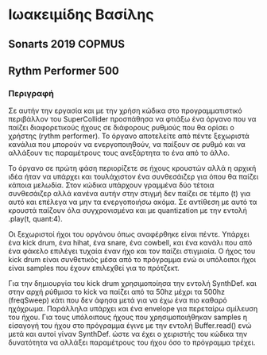 # Ιωακειμίδης Βασίλης 
## Sonarts 2019 COPMUS
## Rythm Performer 500


### Περιγραφή 
Σε αυτήν την εργασία και με την χρήση κώδικα στο προγραμματιστικό περιβάλλον του SuperCollider προσπάθησα να φτιάξω ένα όργανο που να παίζει διαφορετικούς ήχους σε διάφορους ρυθμούς που θα ορίσει ο χρήστης (rythm performer). Το όργανο αποτελείτε από πέντε ξεχωριστά κανάλια που μπορούν να ενεργοποιηθούν, να παίξουν σε ρυθμό και να αλλάξουν τις παραμέτρους τους ανεξάρτητα το ένα από το άλλο.  

Το όργανο σε πρώτη φάση περιορίζετε σε ήχους κρουστών αλλά η αρχική ιδέα ήταν να υπάρχει και τουλάχιστον ένα συνθεσάιζερ για όπου θα παίζει κάποια μελωδία. Στον κώδικα υπάρχουν γραμμένα δύο τέτοια συνθεσάιζερ αλλά κανένα αυτήν στην στιγμή δεν παίζει σε τέμπο (t) για αυτό και επέλεγα να μην τα ενεργοποιήσω ακόμα. Σε αντίθεση με αυτό τα κρουστά παίζουν όλα συγχρονισμένα και με quantization με την εντολή .play(t, quant:4). 

Οι ξεχωριστοί ήχοι του οργάνου όπως αναφέρθηκε είναι πέντε. Υπάρχει ένα kick drum, ένα hihat, ένα snare, ένα cowbell, και ένα κανάλι που από ένα φάκελο επιλέγει τυχαία έναν ήχο και τον παίζει στιγμιαία. Ο ήχος του kick drum είναι συνθετικός μέσα από το πρόγραμμα ενώ οι υπόλοιποι ήχοι είναι samples που έχουν επιλεχθεί για το πρότζεκτ.

Για την δημιουργία του kick drum χρησιμοποίησα  την εντολή SynthDef. και στην αρχή ρύθμισα το kick να παίζει από τα 50hz μέχρι τα 500hz (freqSweep) κάτι που δεν άφησα μετά για να έχω ένα πιο καθαρό ηχόχρωμα. Παράλληλα υπάρχει και ένα envelope για περεταίρω σμίλευση του ήχου. Για τους υπόλοιπους ήχους που χρησιμοποιήθηκαν samples η είσαγογή του ήχου στο πρόγραμμα έγινε με την εντολή Buffer.read() ενώ μετά και αυτοί γίναν SynthDef. ώστε να έχει ο χειριστής του κώδικα την δυνατότητα να αλλάξει παραμέτρους του ήχου όσο το πρόγραμμα τρέχει.
